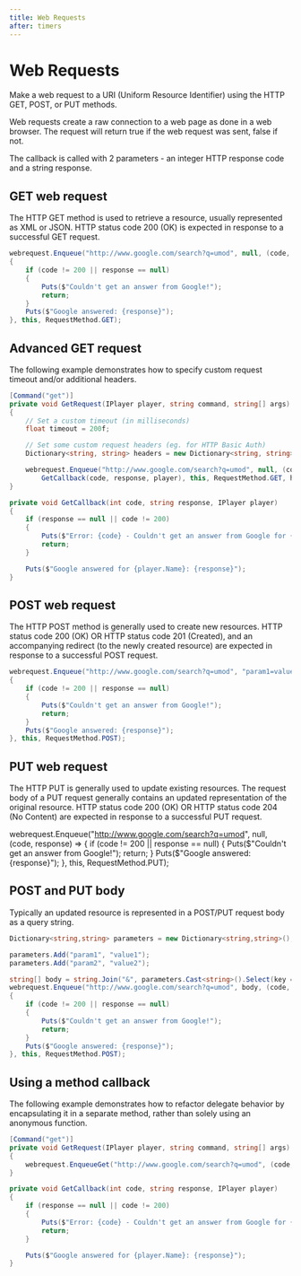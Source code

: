 ```yaml
---
title: Web Requests
after: timers
---
```


# Web Requests

Make a web request to a URI (Uniform Resource Identifier) using the HTTP GET, POST, or PUT methods.

Web requests create a raw connection to a web page as done in a web browser. The request will return true if the web request was sent, false if not.

The callback is called with 2 parameters - an integer HTTP response code and a string response.

## GET web request

The HTTP GET method is used to retrieve a resource, usually represented as XML or JSON. HTTP status code 200 (OK) is expected in response to a successful GET request.

```csharp
webrequest.Enqueue("http://www.google.com/search?q=umod", null, (code, response) =>
{
    if (code != 200 || response == null)
    {
        Puts($"Couldn't get an answer from Google!");
        return;
    }
    Puts($"Google answered: {response}");
}, this, RequestMethod.GET);
```

## Advanced GET request

The following example demonstrates how to specify custom request timeout and/or additional headers.

```csharp
[Command("get")]
private void GetRequest(IPlayer player, string command, string[] args)
{
    // Set a custom timeout (in milliseconds)
    float timeout = 200f;

    // Set some custom request headers (eg. for HTTP Basic Auth)
    Dictionary<string, string> headers = new Dictionary<string, string> { { "header", "value" } };

    webrequest.Enqueue("http://www.google.com/search?q=umod", null, (code, response) =>
        GetCallback(code, response, player), this, RequestMethod.GET, headers, timeout);
}

private void GetCallback(int code, string response, IPlayer player)
{
    if (response == null || code != 200)
    {
        Puts($"Error: {code} - Couldn't get an answer from Google for {player.Name}");
        return;
    }

    Puts($"Google answered for {player.Name}: {response}");
}
```

## POST web request

The HTTP POST method is generally used to create new resources. HTTP status code 200 (OK) OR HTTP status code 201 (Created), and an accompanying redirect (to the newly created resource) are expected in response to a successful POST request.

```csharp
webrequest.Enqueue("http://www.google.com/search?q=umod", "param1=value1", (code, response) =>
{
    if (code != 200 || response == null)
    {
        Puts($"Couldn't get an answer from Google!");
        return;
    }
    Puts($"Google answered: {response}");
}, this, RequestMethod.POST);
```

## PUT web request

The HTTP PUT is generally used to update existing resources. The request body of a PUT request generally contains an updated representation of the original resource. HTTP status code 200 (OK) OR HTTP status code 204 (No Content) are expected in response to a successful PUT request.

webrequest.Enqueue("http://www.google.com/search?q=umod", null, (code, response) =>
{
if (code != 200 || response == null)
{
Puts($"Couldn't get an answer from Google!");
        return;
    }
    Puts($"Google answered: {response}");
}, this, RequestMethod.PUT);

## POST and PUT body

Typically an updated resource is represented in a POST/PUT request body as a query string.

```csharp
Dictionary<string,string> parameters = new Dictionary<string,string>();

parameters.Add("param1", "value1");
parameters.Add("param2", "value2");

string[] body = string.Join("&", parameters.Cast<string>().Select(key => string.Format("{0}={1}", key, source[key]));
webrequest.Enqueue("http://www.google.com/search?q=umod", body, (code, response) =>
{
    if (code != 200 || response == null)
    {
        Puts($"Couldn't get an answer from Google!");
        return;
    }
    Puts($"Google answered: {response}");
}, this, RequestMethod.POST);
```

## Using a method callback

The following example demonstrates how to refactor delegate behavior by encapsulating it in a separate method, rather than solely using an anonymous function.

```csharp
[Command("get")]
private void GetRequest(IPlayer player, string command, string[] args)
{
    webrequest.EnqueueGet("http://www.google.com/search?q=umod", (code, response) => GetCallback(code, response, player), this);
}

private void GetCallback(int code, string response, IPlayer player)
{
    if (response == null || code != 200)
    {
        Puts($"Error: {code} - Couldn't get an answer from Google for {player.Name}");
        return;
    }

    Puts($"Google answered for {player.Name}: {response}");
}
```
